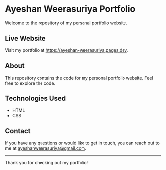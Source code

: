 # Ayeshan Weerasuriya Portfolio

Welcome to the repository of my personal portfolio website.

## Live Website

<p>Visit my portfolio at <a href="https://ayeshan-weerasuriya.pages.dev/" target="_blank">https://ayeshan-weerasuriya.pages.dev</a>.</p>

## About

This repository contains the code for my personal portfolio website. Feel free to explore the code.

## Technologies Used

- HTML
- CSS

## Contact

<p>If you have any questions or would like to get in touch, you can reach out to me at <a href="mailto:ayeshanweerasuriya@gmail.com">ayeshanweerasuriya@gmail.com</a>.</p>

---

Thank you for checking out my portfolio!
